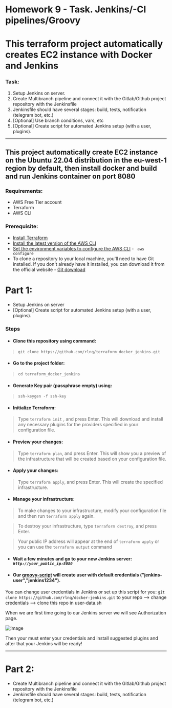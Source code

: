 # Homework 9 - Task. Jenkins/-CI pipelines/Groovy
# This terraform project automatically creates EC2 instance with Docker and Jenkins

### Task:
1. Setup Jenkins on server.
2. Create Multibranch pipeline and connect it with the Gitlab/Github project repository with the Jenkinsfile
3. Jenkinsfile should have several stages: build, tests, notification (telegram bot, etc.)
4. [Optional] Use branch conditions, vars, etc
5. [Optional] Create script for automated Jenkins setup (with a user, plugins).

--------------------------------------------------------

## This project automatically create EC2 instance on the Ubuntu 22.04 distribution in the eu-west-1 region by default, then install docker and build and run Jenkins container on port 8080 

### Requirements:
* AWS Free Tier account 
* Terraform
* AWS CLI

### Prerequisite:
* [Install Terraform](https://developer.hashicorp.com/terraform/downloads?product_intent=terraform)
* [Install the latest version of the AWS CLI](https://docs.aws.amazon.com/cli/latest/userguide/getting-started-install.html)
* [Set the environment variables to configure the AWS CLI](https://docs.aws.amazon.com/cli/latest/userguide/cli-configure-envvars.html) - <code> aws configure </code>
* To clone a repository to your local machine, you'll need to have Git installed. If you don't already have it installed, you can download it from the official website - [Git download](https://git-scm.com/downloads)

# Part 1: 
* Setup Jenkins on server
* [Optional] Create script for automated Jenkins setup (with a user, plugins).

### Steps

* #### Clone this repository using command:

> `git clone https://github.com/rlnq/terraform_docker_jenkins.git`

* #### Go to the project folder: 

> `cd terraform_docker_jenkins`

* #### Generate Key pair (passphrase empty) using: 

> `ssh-keygen -f ssh-key`


* #### Initialize Terraform:

 > Type `terraform init` , and press Enter. This will download and install any necessary plugins for the providers specified in your configuration file.
 
* #### Preview your changes:

> Type `terraform plan`, and press Enter. This will show you a preview of the infrastructure that will be created based on your configuration file.

* #### Apply your changes:

> Type `terraform apply`, and press Enter. This will create the specified infrastructure.

* #### Manage your infrastructure:

> To make changes to your infrastructure, modify your configuration file and then run `terraform apply` again.

> To destroy your infrastructure, type `terraform destroy`, and press Enter.

> Your public IP address will appear at the end of `terraform apply` or you can use the `terraform output` command

* #### Wait a few minutes and go to your new Jenkins server: *`http://your_public_ip:8080`*

* #### Our [groovy-script](https://github.com/rlnq/docker-jenkins/blob/main/jenkins-home/init.groovy.d/startup.groovy) will create user with default credentials ("jenkins-user","jenkins1234"). 

You can change user credentials in Jenkins or set up this script for you: `git clone https://github.com/rlnq/docker-jenkins.git` to your repo --> change credentials --> clone  this repo in user-data.sh 

When we are first time going to our Jenkins server we will see Authorization page.

![image](https://user-images.githubusercontent.com/117667360/213868683-1a5f4fc3-9a99-49eb-af33-404be77cd657.png)

Then your must enter your credentials and install suggested plugins and after that your Jenkins will be ready!

-----------------------------------------------------------------------------

# Part 2:
* Create Multibranch pipeline and connect it with the Gitlab/Github project repository with the Jenkinsfile
* Jenkinsfile should have several stages: build, tests, notification (telegram bot, etc.)

